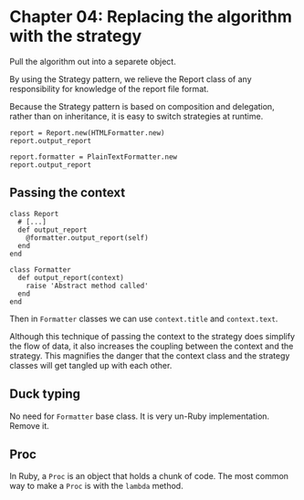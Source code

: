 # Chapter 04: Replacing the algorithm with the strategy

Pull the algorithm out into a separete object.

By using the Strategy pattern, we relieve the Report class of any responsibility for knowledge of the report file format.

Because the Strategy pattern is based on composition and delegation, rather than on inheritance, it is easy to switch strategies at runtime. 

```
report = Report.new(HTMLFormatter.new)
report.output_report

report.formatter = PlainTextFormatter.new
report.output_report
```

## Passing the context

```
class Report
  # [...]
  def output_report
    @formatter.output_report(self)
  end
end

class Formatter
  def output_report(context)
    raise 'Abstract method called'
  end
end
```

Then in `Formatter` classes we can use `context.title` and `context.text`.

Although this technique of passing the context to the strategy does simplify the flow of data, it also increases the coupling between the context and the strategy. This magnifies the danger that the context class and the strategy classes will get tangled up with each other.

## Duck typing

No need for `Formatter` base class. It is very un-Ruby implementation. Remove it.

## Proc

In Ruby, a `Proc` is an object that holds a chunk of code. The most common way to make a `Proc` is with the `lambda` method.
